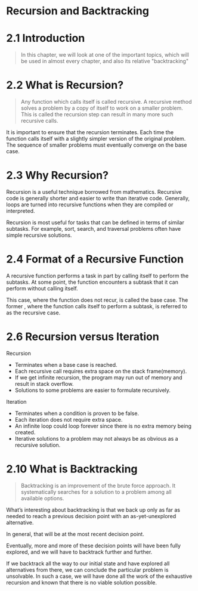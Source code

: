# Recursion and Backtracking

# 2.1 Introduction
> In this chapter, we will look at one of the important topics, which will be used in almost every chapter, and also its relative "backtracking"

# 2.2 What is Recursion?
> Any function which calls itself is called recursive. A recursive method solves a problem by a copy of itself to work 
on a smaller problem. This is called the recursion step can result in many more such recursive calls.

It is important to ensure that the recursion terminates. Each time the function calls itself with a slightly simpler
version of the original problem. The sequence of smaller problems must eventually converge on the base case.

# 2.3 Why Recursion?

 Recursion is a useful technique borrowed from mathematics. Recursive code is generally shorter and easier to write than iterative code. Generally, loops are turned into recursive functions when they are compiled or interpreted.

Recursion is most useful for tasks that can be defined in terms of similar subtasks. For example, sort, search,
and traversal problems often have simple recursive solutions.

# 2.4 Format of a Recursive Function

A recursive function performs a task in part by calling itself to perform the subtasks. At some point, the function encounters a subtask that it can perform without calling itself. 

This case, where the function does not recur, is called the base case. The former
, where the function calls itself to perform a subtask, is referred to as the recursive
 case.
 
 # 2.6 Recursion versus Iteration
 
Recursion
 - Terminates when a base case is reached.
 - Each recursive call requires extra space on the stack frame(memory).
 - If we get infinite recursion, the program may run out of memory and result in stack
  overflow.
 - Solutions to some problems are easier to formulate recursively.
 
Iteration
- Terminates when a condition is proven to be false.
- Each iteration does not require extra space.
- An infinite loop could loop forever since there is no extra memory being created.
- Iterative solutions to a problem may not always be as obvious as a recursive solution.
 
# 2.10 What is Backtracking
> Backtracking is an improvement of the brute force approach. It systematically searches for a solution to a problem
  among all available options. 

What’s interesting about backtracking is that we back up only as far as needed to reach a previous decision point with an as-yet-unexplored alternative. 

In general, that will be at the most recent decision point. 

Eventually, more and more of these decision points will have been fully explored, and we will have to backtrack further and further.

If we backtrack all the way to our initial state and have explored all alternatives from there, we can conclude the particular problem is unsolvable. In such a case, we will have done all the work of the exhaustive recursion and known that there is no viable solution possible.

